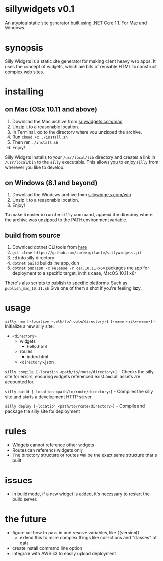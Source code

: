 # sillywidgets v0.1

An atypical static site generator built using .NET Core 1.1. For Mac and Windows.

# synopsis

Silly Widgets is a static site generator for making client heavy web apps. It uses the concept of widgets, which are bits of reusable HTML to construct complex web sites.

# installing

## on Mac (OSx 10.11 and above)

1. Download the Mac archive from [sillywidgets.com/mac](http://sillywidgets.com/mac).
1. Unzip it to a reasonable location.
1. In Terminal, go to the directory where you unzipped the archive.
1. Run `chmod +x ./install.sh`
1. Then run `./install.sh`
1. Enjoy!

Silly Widgets installs to your `/usr/local/lib` directory and creates a link in `/usr/local/bin` to the `silly` executable. This allows you to enjoy `silly` from wherever you like to develop.

## on Windows (8.1 and beyond)

1. Download the Windows archive from [sillywidgets.com/win](http://sillywidgets.com/win)
1. Unzip it to a reasonable location.
1. Enjoy!

To make it easier to run the `silly` command, append the directory where the archive was unzipped to the PATH environment variable.

## build from source

1. Download dotnet CLI tools from [here](https://www.microsoft.com/net/core)
1. `git clone https://github.com/codevigilante/sillywidgets.git`
1. `cd` into silly directory
1. `dotnet build` builds the app, duh
1. `dotnet publish -c Release -r osx.10.11-x64` packages the app for deployment to a specific target, in this case, MacOS 10.11 x64

There's also scripts to publish to specific platforms. Such as `publish_mac_10.11.sh` Give one of them a shot if you're feeling lazy.

# usage

`silly new [-location <path/to/route/directory>] [-name <site-name>]` - Initialize a new silly site:
  
* `<directory>`
	* widgets
        * hello.html
    * routes
        * index.html 
    * `<directory>`.json

`silly compile [-location <path/to/route/directory>]` - Checks the silly site for errors, ensuring widgets referenced exist and all assets are accounted for.  

`silly build [-location <path/to/route/directory>]` - Compiles the silly site and starts a development HTTP server.   
  
`silly deploy [-location <path/to/route/directory>]` - Compile and package the silly site for deployment    
  
# rules  

* Widgets cannot reference other widgets
* Routes can reference widgets only
* The directory structure of routes will be the exact same structure that's built

# issues

* in build mode, if a new widget is added, it's necessary to restart the build server.

# the future

* figure out how to pass in and resolve variables, like {{version}}
    * extend this to more complex things like collections and "classes" of data
* create install command line option
* integrate with AWS S3 to easily upload deployment